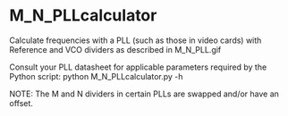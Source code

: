 # M_N_PLLcalculator
Calculate frequencies with a PLL (such as those in video cards) with Reference and VCO dividers as described in M_N_PLL.gif

Consult your PLL datasheet for applicable parameters required by the Python script: python M_N_PLLcalculator.py -h

NOTE: The M and N dividers in certain PLLs are swapped and/or have an offset.
